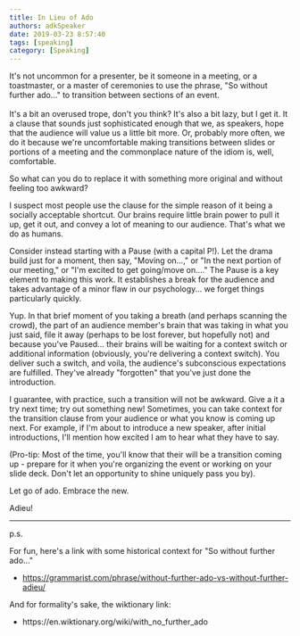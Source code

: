 ```yaml
---
title: In Lieu of Ado
authors: adkSpeaker
date: 2019-03-23 8:57:40
tags: [speaking]
category: [Speaking]
---
```


<p>It's not uncommon for a presenter, be it someone in a meeting, or a toastmaster, or a master of ceremonies to use the phrase, "So without further ado..." to transition between sections of an event.<br /><br />It's a bit an overused trope, don't you think? It's also a bit lazy, but I get it. It a clause that sounds just sophisticated enough that we, as speakers, hope that the audience will value us a little bit more. Or, probably more often, we do it because we're uncomfortable making transitions between slides or portions of a meeting and the commonplace nature of the idiom is, well, comfortable.</p>
<p>So what can you do to replace it with something more original and without feeling too awkward?</p>

<!-- truncate -->



<p>I suspect most people use the clause for the simple reason of it being a socially acceptable shortcut. Our brains require little brain power to pull it up, get it out, and convey a lot of meaning to our audience. That's what we do as humans.</p>
<p>Consider instead starting with a Pause (with a capital P!). Let the drama build just for a moment, then say, "Moving on...," or "In the next portion of our meeting," or "I'm excited to get going/move on...." The Pause is a key element to making this work. It establishes a break for the audience and takes advantage of a minor flaw in our psychology... we forget things particularly quickly.</p>
<p>Yup. In that brief moment of you taking a breath (and perhaps scanning the crowd), the part of an audience member's brain that was taking in what you just said, file it away (perhaps to be lost forever, but hopefully not) and because you've Paused... their brains will be waiting for a context switch or additional information (obviously, you're delivering a context switch). You deliver such a switch, and voila, the audience's subconscious expectations are fulfilled. They've already "forgotten" that you've just done the introduction.</p>
<p>I guarantee, with practice, such a transition will not be awkward. Give a it a try next time; try out something new! Sometimes, you can take context for the transition clause from your audience or what you know is coming up next. For example, if I'm about to introduce a new speaker, after initial introductions, I'll mention how excited I am to hear what they have to say. </p>
<p>(Pro-tip: Most of the time, you'll know that their will be a transition coming up - prepare for it when you're organizing the event or working on your slide deck. Don't let an opportunity to shine uniquely pass you by).</p>
<p>Let go of ado. Embrace the new.</p>
<p>Adieu!</p>
<hr />
<p>p.s.</p>
<p>For fun, here's a link with some historical context for "So without further ado..."</p>
<ul>
<li><a href="https://grammarist.com/phrase/without-further-ado-vs-without-further-adieu/">https://grammarist.com/phrase/without-further-ado-vs-without-further-adieu/</a></li>
</ul>
<p>And for formality's sake, the wiktionary link:</p>
<ul>
<li>https://en.wiktionary.org/wiki/with_no_further_ado</li>
</ul>